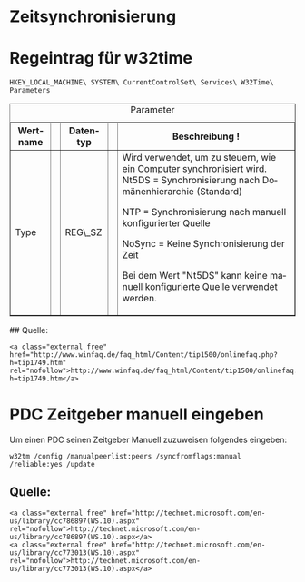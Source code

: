 # Zeitsynchronisierung

# <span id="bkmrk-"></span><span class="mw-headline" id="bkmrk-regeintrag-f%C3%BCr-w32ti-1">Regeintrag für w32time</span>

```
HKEY_LOCAL_MACHINE\ SYSTEM\ CurrentControlSet\ Services\ W32Time\ Parameters
```

<div class="vector-body" id="bkmrk-parameter-wertname-%C2%A0"><div class="mw-body-content mw-content-ltr" dir="ltr" lang="de"><div class="mw-parser-output"><table border="1" class="wikitable"><caption>Parameter</caption><tbody><tr><th>Wertname</th><th> </th><th>Datentyp</th><th> </th><th>Beschreibung !</th></tr><tr><td>Type</td><td> </td><td>REG\_SZ</td><td> </td><td>Wird verwendet, um zu steuern, wie ein Computer synchronisiert wird. Nt5DS = Synchronisierung nach Domänenhierarchie (Standard)

NTP = Synchronisierung nach manuell konfigurierter Quelle

NoSync = Keine Synchronisierung der Zeit

Bei dem Wert "Nt5DS" kann keine manuell konfigurierte Quelle verwendet werden.

</td></tr></tbody></table>

</div></div></div>## <span class="mw-headline" id="bkmrk-quelle%3A-1">Quelle:</span>

```
<a class="external free" href="http://www.winfaq.de/faq_html/Content/tip1500/onlinefaq.php?h=tip1749.htm" rel="nofollow">http://www.winfaq.de/faq_html/Content/tip1500/onlinefaq.php?h=tip1749.htm</a>
```

# <span class="mw-headline" id="bkmrk-pdc-zeitgeber-manuel-1">PDC Zeitgeber manuell eingeben</span>

Um einen PDC seinen Zeitgeber Manuell zuzuweisen folgendes eingeben:

```
w32tm /config /manualpeerlist:peers /syncfromflags:manual /reliable:yes /update
```

## <span class="mw-headline" id="bkmrk-quelle%3A-3">Quelle:</span>

```
<a class="external free" href="http://technet.microsoft.com/en-us/library/cc786897(WS.10).aspx" rel="nofollow">http://technet.microsoft.com/en-us/library/cc786897(WS.10).aspx</a>
<a class="external free" href="http://technet.microsoft.com/en-us/library/cc773013(WS.10).aspx" rel="nofollow">http://technet.microsoft.com/en-us/library/cc773013(WS.10).aspx</a>
```